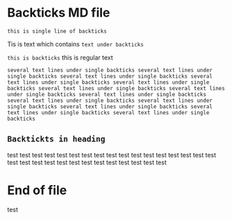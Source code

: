 # Backticks MD file

`this is single line of backticks`

Tis is text which contains `text under backticks`


`this is backticks` this is regular text


`several text lines under single backticks several text lines under single backticks several text lines under single backticks several text lines under single backticks several text lines under single backticks several text lines under single backticks several text lines under single backticks several text lines under single backticks several text lines under single backticks several text lines under single backticks several text lines under single backticks several text lines under single backticks several text lines under single backticks`

## `Backtickts in heading`

test test test test test test test test test test test test test test
test test
test test test test test test test test
test test test test test test

# End of file
test
